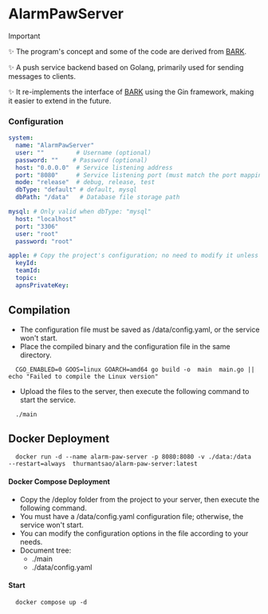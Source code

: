 # AlarmPawServer

> [!IMPORTANT]
> ✨  The program's concept and some of the code are derived from [BARK](https://github.com/Finb/bark-server).
>
> ✨  A push service backend based on Golang, primarily used for sending messages to clients.
>
> ✨  It re-implements the interface of [BARK](https://github.com/Finb/bark-server) using the Gin framework, making it easier to extend in the future.

### Configuration

```yaml
system:
  name: "AlarmPawServer"
  user: ""         # Username (optional)
  password: ""    # Password (optional)
  host: "0.0.0.0"  # Service listening address
  port: "8080"     # Service listening port (must match the port mapping in Docker Compose)
  mode: "release"  # debug, release, test
  dbType: "default" # default, mysql
  dbPath: "/data"   # Database file storage path

mysql: # Only valid when dbType: "mysql"
  host: "localhost"
  port: "3306"
  user: "root"
  password: "root"

apple: # Copy the project's configuration; no need to modify it unless compiling your app
  keyId:
  teamId:
  topic:
  apnsPrivateKey:
```

## Compilation
* The configuration file must be saved as /data/config.yaml, or the service won't start.
* Place the compiled binary and the configuration file in the same directory.
```shell
  CGO_ENABLED=0 GOOS=linux GOARCH=amd64 go build -o  main  main.go || echo "Failed to compile the Linux version"

```
* Upload the files to the server, then execute the following command to start the service.

```shell
  ./main
```
## Docker Deployment
```shell
  docker run -d --name alarm-paw-server -p 8080:8080 -v ./data:/data  --restart=always  thurmantsao/alarm-paw-server:latest
```
#### Docker Compose Deployment
* Copy the /deploy folder from the project to your server, then execute the following command.
* You must have a /data/config.yaml configuration file; otherwise, the service won't start.
* You can modify the configuration options in the file according to your needs.
* Document tree:
  - ./main 
  - ./data/config.yaml



#### Start
```shell
  docker compose up -d
```
